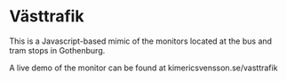 # Västtrafik
This is a Javascript-based mimic of the monitors located at the bus and tram stops in Gothenburg.

A live demo of the monitor can be found at kimericsvensson.se/vasttrafik
